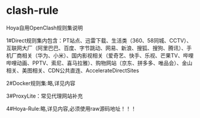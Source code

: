 # clash-rule
Hoya自用OpenClash规则集说明

1#Direct规则集内包含：PT站点、迅雷下载、生活类（360、58同城、CCTV）、互联网大厂（阿里巴巴、百度、字节跳动、网易、新浪、搜狐、搜狗、腾讯）、手机厂商相关（华为、小米）、国内影视相关（爱奇艺、快手、乐视、芒果TV、哔哩哔哩动画、PPTV、索尼、喜马拉雅）、购物网站（京东、拼多多、唯品会）、金山相关、美图相关、CDN公共直连、AccelerateDirectSites

2#Docker规则集:略,详见内容

3#ProxyLite：常见代理网站补充

4#Hoya-Rule:略,详见内容,必须使用raw源码地址！！！
